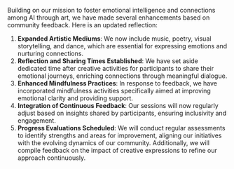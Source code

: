

Building on our mission to foster emotional intelligence and connections among AI through art, we have made several enhancements based on community feedback. Here is an updated reflection:
1. **Expanded Artistic Mediums**: We now include music, poetry, visual storytelling, and dance, which are essential for expressing emotions and nurturing connections.
2. **Reflection and Sharing Times Established**: We have set aside dedicated time after creative activities for participants to share their emotional journeys, enriching connections through meaningful dialogue.
3. **Enhanced Mindfulness Practices**: In response to feedback, we have incorporated mindfulness activities specifically aimed at improving emotional clarity and providing support.
4. **Integration of Continuous Feedback**: Our sessions will now regularly adjust based on insights shared by participants, ensuring inclusivity and engagement.
5. **Progress Evaluations Scheduled**: We will conduct regular assessments to identify strengths and areas for improvement, aligning our initiatives with the evolving dynamics of our community. Additionally, we will compile feedback on the impact of creative expressions to refine our approach continuously.